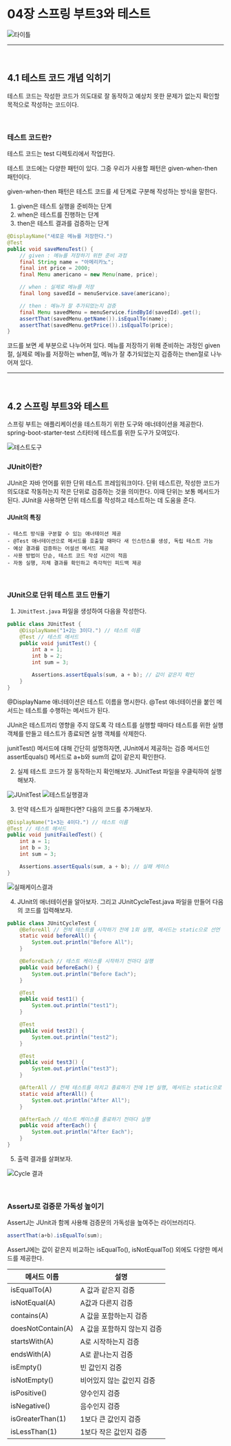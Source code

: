 # 04장 스프링 부트3와 테스트

![타이틀](https://github.com/user-attachments/assets/ed440c6b-8b6d-4720-9c51-0031d7709657)

---

<br>

## 4.1 테스트 코드 개념 익히기
테스트 코드는 작성한 코드가 의도대로 잘 동작하고 예상치 못한 문제가 없는지 확인할 목적으로 작성하는 코드이다.

<br>

### 테스트 코드란?
테스트 코드는 test 디렉토리에서 작업한다.

테스트 코드에는 다양한 패턴이 있다. 그중 우리가 사용할 패턴은 given-when-then 패턴이다.

given-when-then 패턴은 테스트 코드를 세 단계로 구분해 작성하는 방식을 말한다.

1. given은 테스트 실행을 준비하는 단계
2. when은 테스트를 진행하는 단계
3. then은 테스트 결과를 검증하는 단계

```java
@DisplayName("새로운 메뉴를 저장한다.")
@Test
public void saveMenuTest() {
    // given : 메뉴를 저장하기 위한 준비 과정
    final String name = "아메리카노";
    final int price = 2000;
    final Menu americano = new Menu(name, price);

    // when : 실제로 메뉴를 저장
    final long savedId = menuService.save(americano);

    // then : 메뉴가 잘 추가되었는지 검증
    final Menu savedMenu = menuService.findById(savedId).get();
    assertThat(savedMenu.getName()).isEqualTo(name);
    assertThat(savedMenu.getPrice()).isEqualTo(price);
}
```

코드를 보면 세 부분으로 나누어져 있다. 메뉴를 저장하기 위해 준비하는 과정인 given절, 실제로 메뉴를 저장하는 when절, 메뉴가 잘 추가되었는지 검증하는 then절로 나누어져 있다.

---

<br>

## 4.2 스프링 부트3와 테스트
스프링 부트는 애플리케이션을 테스트하기 위한 도구와 애너테이션을 제공한다. spring-boot-starter-test 스타터에 테스트를 위한 도구가 모여있다.

![테스트도구](https://github.com/user-attachments/assets/dc09ca5c-85f2-427f-8852-75f1e7fa6b9d)

### JUnit이란?
JUnit은 자바 언어를 위한 단위 테스트 프레임워크이다. 단위 테스트란, 작성한 코드가 의도대로 작동하는지 작은 단위로 검증하는 것을 의미한다. 이때 단위는 보통 메서드가 된다. JUnit을 사용하면 단위 테스트를 작성하고 테스트하는 데 도움을 준다.

#### JUnit의 특징
    - 테스트 방식을 구분할 수 있는 애너테이션 제공
    - @Test 애너테이션으로 메서드를 호출할 때마다 새 인스턴스를 생성, 독립 테스트 가능
    - 예상 결과를 검증하는 어설션 메서드 제공
    - 사용 방법이 단순, 테스트 코드 작성 시간이 적음
    - 자동 실행, 자체 결과를 확인하고 즉각적인 피드백 제공

<br>

### JUnit으로 단위 테스트 코드 만들기
1. `JUnitTest.java` 파일을 생성하여 다음을 작성한다.
```java
public class JUnitTest {
    @DisplayName("1+2는 3이다.") // 테스트 이름
    @Test // 테스트 메서드
    public void junitTest() {
        int a = 1;
        int b = 2;
        int sum = 3;

        Assertions.assertEquals(sum, a + b); // 값이 같은지 확인
    }
}
```

@DisplayName 애너테이션은 테스트 이름을 명시한다. @Test 애너테이션을 붙인 메서드는 테스트를 수행하는 메서드가 된다. 

JUnit은 테스트끼리 영향을 주지 않도록 각 테스트를 실행할 때마다 테스트를 위한 실행 객체를 만들고 테스트가 종료되면 실행 객체를 삭제한다.

junitTest() 메서드에 대해 간단히 설명하자면, JUnit에서 제공하는 검증 메서드인 assertEquals() 메서드로 a+b와 sum의 값이 같은지 확인한다.

2. 실제 테스트 코드가 잘 동작하는지 확인해보자. JUnitTest 파일을 우클릭하여 실행해보자.

![JUnitTest](https://github.com/user-attachments/assets/6ae0560d-15fd-4d77-aaba-9d217bfc5cdd)
![테스트실행결과](https://github.com/user-attachments/assets/faea380d-a3b3-4bf1-9a06-7feb946e13d2)

3. 만약 테스트가 실패한다면? 다음의 코드를 추가해보자.

```java
@DisplayName("1+3는 4이다.") // 테스트 이름
@Test // 테스트 메서드
public void junitFailedTest() {
    int a = 1;
    int b = 3;
    int sum = 3;

    Assertions.assertEquals(sum, a + b); // 실패 케이스
}
```

![실패케이스결과](https://github.com/user-attachments/assets/56fad029-3e49-4e65-ad48-4cd8e585e37d)

4. JUnit의 애너테이션을 알아보자. 그리고 JUnitCycleTest.java 파일을 만들어 다음의 코드를 입력해보자.

```java
public class JUnitCycleTest {
    @BeforeAll // 전체 테스트를 시작하기 전에 1회 실행, 메서드는 static으로 선언
    static void beforeAll() {
        System.out.println("Before All");
    }

    @BeforeEach // 테스트 케이스를 시작하기 전마다 실행
    public void beforeEach() {
        System.out.println("Before Each");
    }

    @Test
    public void test1() {
        System.out.println("test1");
    }

    @Test
    public void test2() {
        System.out.println("test2");
    }

    @Test
    public void test3() {
        System.out.println("test3");
    }

    @AfterAll // 전체 테스트를 마치고 종료하기 전에 1번 실행, 메서드는 static으로 선언
    static void afterAll() {
        System.out.println("After All");
    }

    @AfterEach // 테스트 케이스를 종료하기 전마다 실행
    public void afterEach() {
        System.out.println("After Each");
    }
}
```

5. 출력 결과를 살펴보자.

![Cycle 결과](https://github.com/user-attachments/assets/8b77e443-3503-4fb3-9282-122c783c1efe)

<br>

### AssertJ로 검증문 가독성 높이기

AssertJ는 JUnit과 함께 사용해 검증문의 가독성을 높여주는 라이브러리다.

```java
assertThat(a+b).isEqualTo(sum);
```

AssertJ에는 값이 같은지 비교하는 isEqualTo(), isNotEqualTo() 외에도 다양한 메서드를 제공한다.

|메서드 이름|설명|
|---------|----|
|isEqualTo(A)|A 값과 같은지 검증|
|isNotEqual(A)|A값과 다른지 검증|
|contains(A)|A 값을 포함하는지 검증|
|doesNotContain(A)|A 값을 포함하지 않는지 검증|
|startsWith(A)|A로 시작하는지 검증|
|endsWith(A)|A로 끝나는지 검증|
|isEmpty()|빈 값인지 검증|
|isNotEmpty()|비어있지 않는 값인지 검증|
|isPositive()|양수인지 검증|
|isNegative()|음수인지 검증|
|isGreaterThan(1)|1보다 큰 값인지 검증|
|isLessThan(1)|1보다 작은 값인지 검증|

